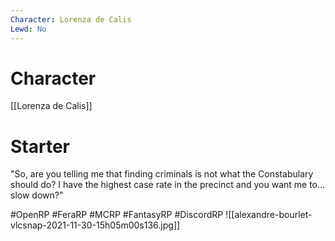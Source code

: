 ```yaml
---
Character: Lorenza de Calis
Lewd: No
---
```

# Character
[[Lorenza de Calis]]

# Starter
"So, are you telling me that finding criminals is not what the Constabulary should do? I have the highest case rate in the precinct and you want me to... slow down?"

#OpenRP #FeraRP #MCRP #FantasyRP #DiscordRP
![[alexandre-bourlet-vlcsnap-2021-11-30-15h05m00s136.jpg]]